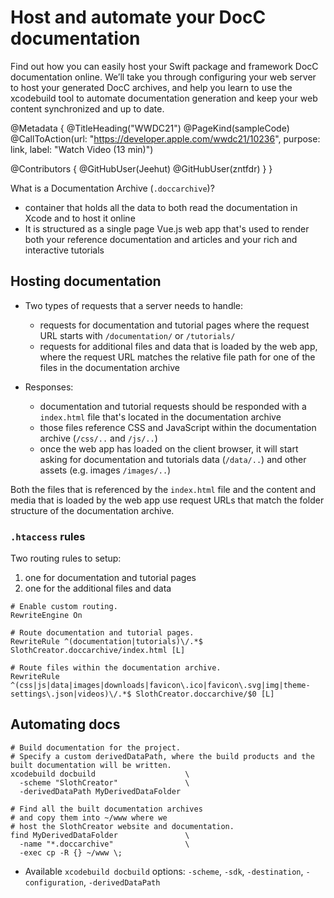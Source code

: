 # Host and automate your DocC documentation

Find out how you can easily host your Swift package and framework DocC documentation online. We’ll take you through configuring your web server to host your generated DocC archives, and help you learn to use the xcodebuild tool to automate documentation generation and keep your web content synchronized and up to date.

@Metadata {
   @TitleHeading("WWDC21")
   @PageKind(sampleCode)
   @CallToAction(url: "https://developer.apple.com/wwdc21/10236", purpose: link, label: "Watch Video (13 min)")

   @Contributors {
      @GitHubUser(Jeehut)
      @GitHubUser(zntfdr)
   }
}



What is a Documentation Archive (`.doccarchive`)?

- container that holds all the data to both read the documentation in Xcode and to host it online
- It is structured as a single page Vue.js web app that's used to render both your reference documentation and articles and your rich and interactive tutorials

## Hosting documentation

- Two types of requests that a server needs to handle:
  - requests for documentation and tutorial pages where the request URL starts with `/documentation/` or `/tutorials/`
  - requests for additional files and data that is loaded by the web app, where the request URL matches the relative file path for one of the files in the documentation archive

- Responses:
  - documentation and tutorial requests should be responded with a  `index.html` file that's located in the documentation archive
  - those files reference CSS and JavaScript within the documentation archive (`/css/..` and `/js/..`)
  - once the web app has loaded on the client browser, it will start asking for documentation and tutorials data (`/data/..`) and other assets (e.g. images `/images/..`)

Both the files that is referenced by the `index.html` file and the content and media that is loaded by the web app use request URLs that match the folder structure of the documentation archive.

### `.htaccess` rules

Two routing rules to setup:

1. one for documentation and tutorial pages
2. one for the additional files and data

```
# Enable custom routing.
RewriteEngine On

# Route documentation and tutorial pages.
RewriteRule ^(documentation|tutorials)\/.*$ SlothCreator.doccarchive/index.html [L]

# Route files within the documentation archive.
RewriteRule ^(css|js|data|images|downloads|favicon\.ico|favicon\.svg|img|theme-settings\.json|videos)\/.*$ SlothCreator.doccarchive/$0 [L]
```

## Automating docs

```shell
# Build documentation for the project.
# Specify a custom derivedDataPath, where the build products and the built documentation will be written.
xcodebuild docbuild                    \
  -scheme "SlothCreator"               \
  -derivedDataPath MyDerivedDataFolder
  
# Find all the built documentation archives
# and copy them into ~/www where we
# host the SlothCreator website and documentation.
find MyDerivedDataFolder               \
  -name "*.doccarchive"                \
  -exec cp -R {} ~/www \;
``` 

- Available `xcodebuild docbuild` options: `-scheme`, `-sdk`, `-destination`, `-configuration`, `-derivedDataPath`
